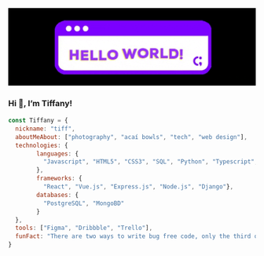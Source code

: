 <!-- <div id="header" align="center"> -->
  <img src="./assets/helloworld.gif"/>
<!-- </div> -->

### Hi 👋, I’m Tiffany!
```js
const Tiffany = {
  nickname: "tiff",
  aboutMeAbout: ["photography", "acaí bowls", "tech", "web design"],
  technologies: {
        languages: { 
          "Javascript", "HTML5", "CSS3", "SQL", "Python", "Typescript", "Mongoose"
        },
        frameworks: {
          "React", "Vue.js", "Express.js", "Node.js", "Django"},
        databases: {
          "PostgreSQL", "MongoBD"
        }
  },
  tools: ["Figma", "Dribbble", "Trello"],
  funFact: "There are two ways to write bug free code, only the third one works"
}
```